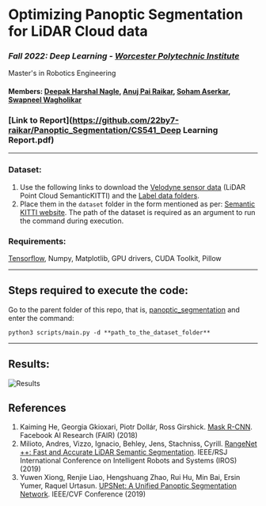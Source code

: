 # Optimizing Panoptic Segmentation for LiDAR Cloud data 

### *Fall 2022: Deep Learning - [Worcester Polytechnic Institute](https://www.wpi.edu/)*
Master's in Robotics Engineering

#### Members: [Deepak Harshal Nagle](https://github.com/deepaknagle), [Anuj Pai Raikar](https://github.com/22by7-raikar), [Soham Aserkar](https://github.com/ssaserkar), [Swapneel Wagholikar](https://github.com/swagholikar29)

### [Link to Report](https://github.com/22by7-raikar/Panoptic_Segmentation/CS541_Deep Learning Report.pdf)

--------------------------------------------------------------

### Dataset:

1. Use the following links to download the [Velodyne sensor data](https://www.cvlibs.net/download.php?file=data_odometry_velodyne.zip) (LiDAR Point Cloud SemanticKITTI) and the [Label data folders](http://www.semantic-kitti.org/assets/data_odometry_labels.zip). 
2. Place them in the `dataset` folder in the form mentioned as per: [Semantic KITTI website](http://www.semantic-kitti.org/dataset.html#overview). The path of the dataset is required as an argument to run the command during execution.

### Requirements:

[Tensorflow](https://www.tensorflow.org/install), Numpy, Matplotlib, GPU drivers, CUDA Toolkit, Pillow

--------------------------------------------------------------

## Steps required to execute the code:

Go to the parent folder of this repo, that is, [panoptic_segmentation](.) and enter the command:
  ```
  python3 scripts/main.py -d **path_to_the_dataset_folder**
  ```
----------------------
## Results:
![Results](https://user-images.githubusercontent.com/116770046/208182395-3564786a-27b2-4e2d-b430-6ae313794ee9.jpeg)



## References
1. Kaiming He, Georgia Gkioxari, Piotr Dollár, Ross Girshick. [Mask R-CNN](https://arxiv.org/pdf/1703.06870.pdf). Facebook AI Research (FAIR) (2018)
2. Milioto, Andres, Vizzo, Ignacio, Behley, Jens, Stachniss, Cyrill. [RangeNet ++: Fast and Accurate LiDAR Semantic Segmentation](http://www.ipb.uni-bonn.de/wp-content/papercite-data/pdf/milioto2019iros.pdf). IEEE/RSJ International Conference on Intelligent Robots and Systems (IROS) (2019)
3. Yuwen Xiong, Renjie Liao, Hengshuang Zhao, Rui Hu, Min Bai, Ersin Yumer, Raquel Urtasun. [UPSNet: A Unified Panoptic Segmentation Network](https://openaccess.thecvf.com/content_CVPR_2019/papers/Xiong_UPSNet_A_Unified_Panoptic_Segmentation_Network_CVPR_2019_paper.pdf). IEEE/CVF Conference (2019)

